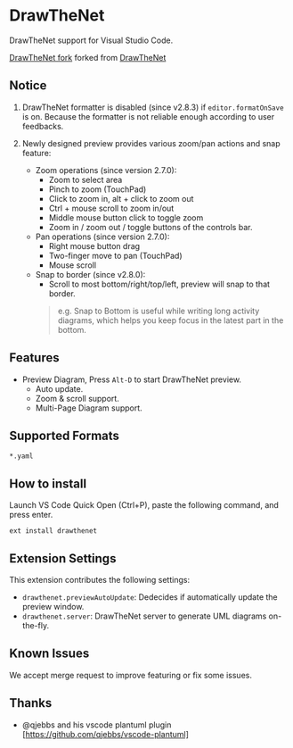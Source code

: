 # DrawTheNet 

DrawTheNet support for Visual Studio Code.

[DrawTheNet fork](https://github.com/malys/drawthe.net) forked from [DrawTheNet](https://github.com/cidrblock/drawthe.net)

## Notice

1. DrawTheNet formatter is disabled (since v2.8.3) if `editor.formatOnSave` is on. 
Because the formatter is not reliable enough according to user feedbacks.

1. Newly designed preview provides various zoom/pan actions and snap feature:

    - Zoom operations (since version 2.7.0): 
      - Zoom to select area
      - Pinch to zoom (TouchPad)
      - Click to zoom in, alt + click to zoom out
      - Ctrl + mouse scroll to zoom in/out
      - Middle mouse button click to toggle zoom
      - Zoom in / zoom out / toggle buttons of the controls bar.
    - Pan operations (since version 2.7.0):
      - Right mouse button drag
      - Two-finger move to pan (TouchPad)
      - Mouse scroll
    - Snap to border (since v2.8.0):
      - Scroll to most bottom/right/top/left, preview will snap to that border. 
      > e.g. Snap to Bottom is useful while writing long activity diagrams, which helps you keep focus in the latest part in the bottom.  

## Features

- Preview Diagram, Press `Alt-D` to start DrawTheNet preview.
    - Auto update.
    - Zoom & scroll support.
    - Multi-Page Diagram support.

## Supported Formats

`*.yaml`

## How to install

Launch VS Code Quick Open (Ctrl+P), paste the following command, and press enter.

`ext install drawthenet`

## Extension Settings

This extension contributes the following settings:

- `drawthenet.previewAutoUpdate`: Dedecides if automatically update the preview window.
- `drawthenet.server`: DrawTheNet server to generate UML diagrams on-the-fly.

## Known Issues

We accept merge request to improve featuring or fix some issues.

## Thanks

- @qjebbs and his vscode plantuml plugin [https://github.com/qjebbs/vscode-plantuml]

